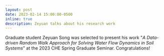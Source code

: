```yaml
---
layout: post
date: 2023-02-14 15:00:00-0500
inline: true
description: Zeyuan talks about his research work
---
```


Graduate student Zeyuan Song was selected to present his work "*A Data-driven Random Walk Approach for Solving Water Flow Dynamics in Soil Systems*" at the 2023 CHE Spring Graduate Seminar. Congratulations!